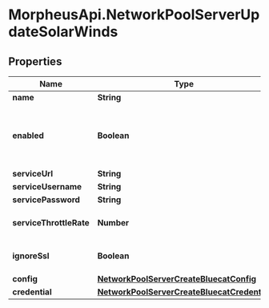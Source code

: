 # MorpheusApi.NetworkPoolServerUpdateSolarWinds

## Properties

Name | Type | Description | Notes
------------ | ------------- | ------------- | -------------
**name** | **String** | Name | [optional] 
**enabled** | **Boolean** | Can be used to enable / disable the network pool server. | [optional] [default to true]
**serviceUrl** | **String** | URL | [optional] 
**serviceUsername** | **String** | Username | [optional] 
**servicePassword** | **String** | Password | [optional] 
**serviceThrottleRate** | **Number** | Throttle Rate | [optional] [default to 0]
**ignoreSsl** | **Boolean** | Disable SSL SNI Verification | [optional] 
**config** | [**NetworkPoolServerCreateBluecatConfig**](NetworkPoolServerCreateBluecatConfig.md) |  | [optional] 
**credential** | [**NetworkPoolServerCreateBluecatCredential**](NetworkPoolServerCreateBluecatCredential.md) |  | [optional] 


